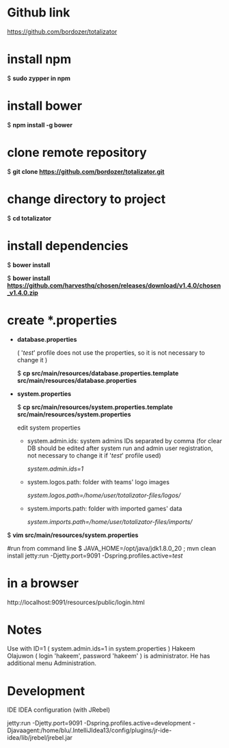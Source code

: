 # Github link
https://github.com/bordozer/totalizator

# install npm
$ **sudo zypper in npm**

# install bower
$ **npm install -g bower**

# clone remote repository
$ **git clone https://github.com/bordozer/totalizator.git**

# change directory to project
$ **cd totalizator**

# install dependencies
$ **bower install**

$ **bower install https://github.com/harvesthq/chosen/releases/download/v1.4.0/chosen_v1.4.0.zip**

# create *.properties
- **database.properties**

	( '*test*' profile does not use the properties, so it is not necessary to change it )

	$ **cp src/main/resources/database.properties.template src/main/resources/database.properties**

- **system.properties**

	$ **cp src/main/resources/system.properties.template src/main/resources/system.properties**

	edit system properties

	- system.admin.ids:		system admins IDs separated by comma (for clear DB should be edited after system run and admin user registration, not necessary to change it if '*test*' profile used)

		*system.admin.ids=1*

 	- system.logos.path: 	folder with teams' logo images

		*system.logos.path=/home/user/totalizator-files/logos/*

	- system.imports.path:	folder with imported games' data

		*system.imports.path=/home/user/totalizator-files/imports/*

$ **vim src/main/resources/system.properties**

#run from command line
$ JAVA_HOME=/opt/java/jdk1.8.0_20 ; mvn clean install jetty:run -Djetty.port=9091 -Dspring.profiles.active=*test*

# in a browser
http://localhost:9091/resources/public/login.html

# Notes
Use with ID=1 ( system.admin.ids=1 in system.properties ) Hakeem Olajuwon ( login 'hakeem', password 'hakeem' ) is administrator. He has additional menu Administration.



# Development
IDE IDEA configuration (with JRebel)

jetty:run -Djetty.port=9091 -Dspring.profiles.active=development -Djavaagent:/home/blu/.IntelliJIdea13/config/plugins/jr-ide-idea/lib/jrebel/jrebel.jar


